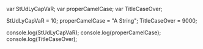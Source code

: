 var StUdLyCapVaR;
var properCamelCase;
var TitleCaseOver;

StUdLyCapVaR = 10;
properCamelCase = "A String";
TitleCaseOver = 9000;

console.log(StUdLyCapVaR);
console.log(properCamelCase);
console.log(TitleCaseOver);